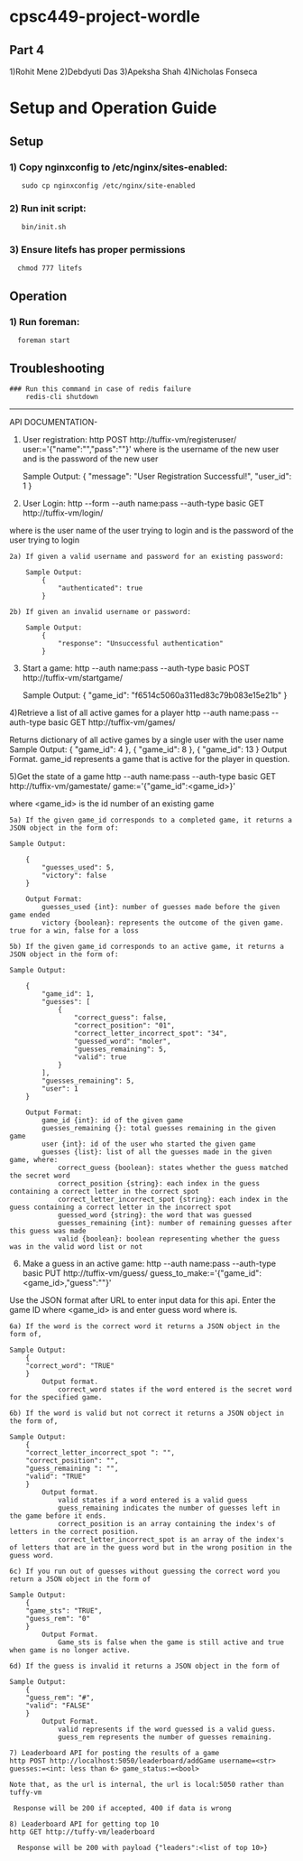 # cpsc449-project-wordle
## Part 4
1)Rohit Mene
2)Debdyuti Das
3)Apeksha Shah
4)Nicholas Fonseca

# Setup and Operation Guide
## Setup
### 1) Copy nginxconfig to /etc/nginx/sites-enabled:<br />
       sudo cp nginxconfig /etc/nginx/site-enabled
    
### 2) Run init script:<br />
       bin/init.sh
    
### 3) Ensure litefs has proper permissions<br />
      chmod 777 litefs

## Operation
### 1) Run foreman:<br />
      foreman start

## Troubleshooting
```
### Run this command in case of redis failure
    redis-cli shutdown
```

-----------------------
API DOCUMENTATION-
1) User registration:
  http POST http://tuffix-vm/registeruser/ user:='{"name":"<name>","pass":"<pass>"}'
  where <name> is the username of the new user and <pass> is the password of the new user

    Sample Output:
        {
            "message": "User Registration Successful!",
            "user_id": 1
        }

2) User Login:
  http --form --auth name:pass --auth-type basic GET http://tuffix-vm/login/

  where <name> is the user name of the user trying to login and <pass > is the password of the user trying to login

    2a) If given a valid username and password for an existing password:

        Sample Output:
            {
                "authenticated": true
            }

    2b) If given an invalid username or password:

        Sample Output:
            {
                "response": "Unsuccessful authentication"
            }
        
 3) Start a game:
  http --auth name:pass --auth-type basic POST http://tuffix-vm/startgame/


      Sample Output:
          {
              "game_id": "f6514c5060a311ed83c79b083e15e21b"
          }

4)Retrieve a list of all active games for a player
  http --auth name:pass --auth-type basic GET http://tuffix-vm/games/

  Returns dictionary of all active games by a single user with the user name
    Sample Output:
        {
            "game_id": 4
        },
        {
            "game_id": 8
        },
        {
            "game_id": 13
        }
            Output Format.
                game_id represents a game that is active for the player in question.

5)Get the state of a game
  http --auth name:pass --auth-type basic GET http://tuffix-vm/gamestate/ game:='{"game_id":<game_id>}'

  where <game_id> is the id number of an existing game
  
    5a) If the given game_id corresponds to a completed game, it returns a JSON object in the form of:
    
    Sample Output:

        {
            "guesses_used": 5,
            "victory": false
        }

        Output Format:
            guesses_used {int}: number of guesses made before the given game ended
            victory {boolean}: represents the outcome of the given game. true for a win, false for a loss

    5b) If the given game_id corresponds to an active game, it returns a JSON object in the form of:

    Sample Output:

        {
            "game_id": 1,
            "guesses": [
                {
                    "correct_guess": false,
                    "correct_position": "01",
                    "correct_letter_incorrect_spot": "34",
                    "guessed_word": "moler",
                    "guesses_remaining": 5,
                    "valid": true
                }
            ],
            "guesses_remaining": 5,
            "user": 1
        }

        Output Format:
            game_id {int}: id of the given game
            guesses_remaining {}: total guesses remaining in the given game
            user {int}: id of the user who started the given game
            guesses {list}: list of all the guesses made in the given game, where:
                correct_guess {boolean}: states whether the guess matched the secret word
                correct_position {string}: each index in the guess containing a correct letter in the correct spot
                correct_letter_incorrect_spot {string}: each index in the guess containing a correct letter in the incorrect spot
                guessed_word {string}: the word that was guessed
                guesses_remaining {int}: number of remaining guesses after this guess was made
                valid {boolean}: boolean representing whether the guess was in the valid word list or not


6) Make a guess in an active game:
  http --auth name:pass --auth-type basic PUT http://tuffix-vm/guess/ guess_to_make:='{"game_id":<game_id>,"guess":"<guess>"}'

  Use the JSON format after URL to enter input data for this api. Enter the game ID where <game_id> is and enter guess word where <guess> is.
    
    6a) If the word is the correct word it returns a JSON object in the form of,        

    Sample Output:
        {
        "correct_word": "TRUE"
        }   
            Output format.
                correct_word states if the word entered is the secret word for the specified game.

    6b) If the word is valid but not correct it returns a JSON object in the form of, 

    Sample Output:
        {
        "correct_letter_incorrect_spot ": "",
        "correct_position": "",
        "guess_remaining ": "",
        "valid": "TRUE"
        }
            Output format.
                valid states if a word entered is a valid guess
                guess_remaining indicates the number of guesses left in the game before it ends.
                correct_position is an array containing the index's of letters in the correct position. 
                correct_letter_incorrect_spot is an array of the index's of letters that are in the guess word but in the wrong position in the guess word. 

    6c) If you run out of guesses without guessing the correct word you return a JSON object in the form of 

    Sample Output:
        {
        "game_sts": "TRUE",
        "guess_rem": "0"
        }
            Output Format.
                Game_sts is false when the game is still active and true when game is no longer active.

    6d) If the guess is invalid it returns a JSON object in the form of 

    Sample Output:
        {
        "guess_rem": "#",
        "valid": "FALSE"
        }
            Output Format.
                valid represents if the word guessed is a valid guess.
                guess_rem represents the number of guesses remaining.

    7) Leaderboard API for posting the results of a game
    http POST http://localhost:5050/leaderboard/addGame username=<str> guesses:=<int: less than 6> game_status:=<bool>

    Note that, as the url is internal, the url is local:5050 rather than tuffy-vm

     Response will be 200 if accepted, 400 if data is wrong

    8) Leaderboard API for getting top 10
    http GET http://tuffy-vm/leaderboard

      Response will be 200 with payload {"leaders":<list of top 10>}

